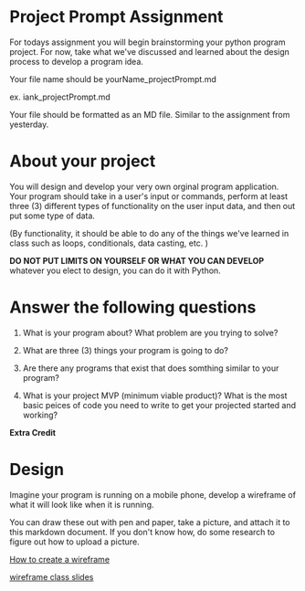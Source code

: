 # Project Prompt Assignment
For todays assignment you will begin brainstorming your python program project.
For now, take what we've discussed and learned about the design process to develop a program idea.

Your file name should be yourName_projectPrompt.md

ex. iank_projectPrompt.md

Your file should be formatted as an MD file. Similar to the assignment from yesterday.

# About your project
You will design and develop your very own orginal program application. Your program should take in a user's input or commands, perform at least three (3) different types of functionality on the user input data, and then out put some type of data. 

(By functionality, it should be able to do any of the things we've learned in class such as loops, conditionals, data casting, etc. )

**DO NOT PUT LIMITS ON YOURSELF OR WHAT YOU CAN DEVELOP**
whatever you elect to design, you can do it with Python.

# Answer the following questions

1. What is your program about? What problem are you trying to solve?

2. What are three (3) things your program is going to do?

3. Are there any programs that exist that does somthing similar to your program?

4. What is your project MVP (minimum viable product)? What is the most basic peices of code
you need to write to get your projected started and working?
   
**Extra Credit**
# Design
Imagine your program is running on a mobile phone, develop a wireframe of what it will 
look like when it is running.

You can draw these out with pen and paper, take a picture, and attach it to this markdown document. 
If you don't know how, do some research to figure out how to upload a picture. 

[How to create a wireframe](https://balsamiq.com/learn/articles/mobile-app-wireframing-guide/)

[wireframe class slides](https://docs.google.com/presentation/d/1_135RwxXnw2J8A9oIMzhGA1Goas491wAGrH4WN2iCHQ/edit?usp=sharing)

